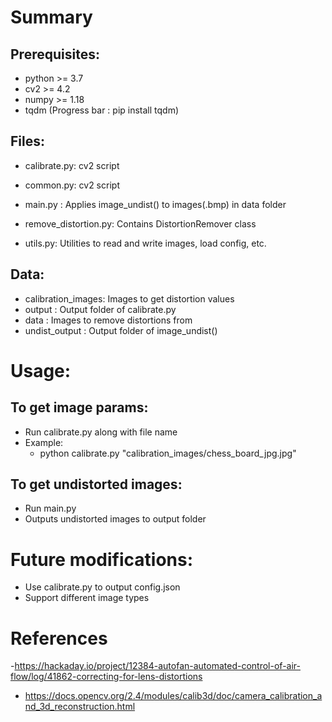 # Summary

## Prerequisites:

- python >= 3.7
- cv2 >= 4.2
- numpy >= 1.18
- tqdm (Progress bar : pip install tqdm)

## Files:

- calibrate.py: cv2 script
- common.py: cv2 script

- main.py : Applies image_undist() to images(.bmp) in data folder
- remove_distortion.py: Contains DistortionRemover class
- utils.py: Utilities to read and write images, load config, etc.

## Data:

- calibration_images: Images to get distortion values
- output : Output folder of calibrate.py
- data : Images to remove distortions from
- undist_output : Output folder of image_undist()

# Usage:

## To get image params:

- Run calibrate.py along with file name
- Example:
  - python calibrate.py "calibration_images/chess_board_jpg.jpg"

## To get undistorted images:

- Run main.py
- Outputs undistorted images to output folder

# Future modifications:

- Use calibrate.py to output config.json
- Support different image types

# References

-https://hackaday.io/project/12384-autofan-automated-control-of-air-flow/log/41862-correcting-for-lens-distortions

- https://docs.opencv.org/2.4/modules/calib3d/doc/camera_calibration_and_3d_reconstruction.html
